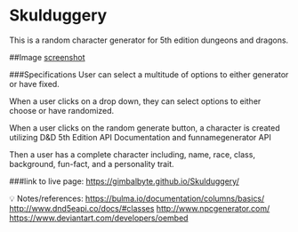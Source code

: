 # Skulduggery
This is a random character generator for 5th edition dungeons and dragons. 

##Image
[screenshot](.\assets\screenshot.png)

###Specifications
User can select a multitude of options to either generator or have fixed. 

When a user clicks on a drop down, they can select options to either choose or have randomized.

When a user clicks on the random generate button, a character is created utilizing D&D 5th Edition API Documentation and funnamegenerator API 

Then a user has a complete character including, name, race, class, background, fun-fact, and a personality trait. 

###link to live page: https://gimbalbyte.github.io/Skulduggery/


💡 Notes/references: 
https://bulma.io/documentation/columns/basics/
http://www.dnd5eapi.co/docs/#classes
http://www.npcgenerator.com/
https://www.deviantart.com/developers/oembed
